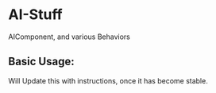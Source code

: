 AI-Stuff
========
AIComponent, and various Behaviors

Basic Usage:
--------
Will Update this with instructions, once it has become stable.
